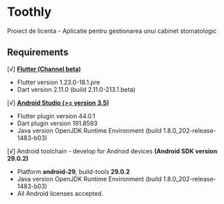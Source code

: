 # Toothly
Proiect de licenta - Aplicatie pentru gestionarea unui cabinet stomatologic

## Requirements

[√] [**Flutter (Channel beta)**](https://flutter.dev/docs/get-started/install)

  * Flutter version 1.23.0-18.1.pre 
  * Dart version 2.11.0 (build 2.11.0-213.1.beta)
  
[√] [**Android Studio (>= version 3.5)**](https://developer.android.com/studio)

  * Flutter plugin version 44.0.1
  * Dart plugin version 191.8593
  * Java version OpenJDK Runtime Environment (build 1.8.0_202-release-1483-b03)
  
[√] Android toolchain - develop for Android devices **(Android SDK version 29.0.2)**

  * Platform **android-29**, build-tools **29.0.2**
  * Java version OpenJDK Runtime Environment (build 1.8.0_202-release-1483-b03)
  * All Android licenses accepted.
